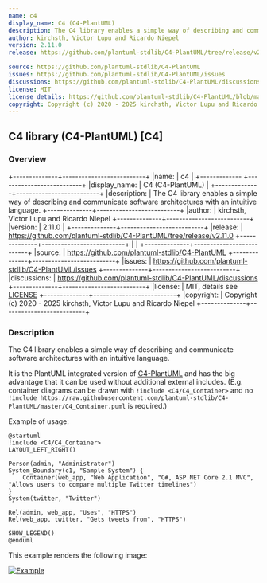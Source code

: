 ```yaml
---
name: c4
display_name: C4 (C4-PlantUML)
description: The C4 library enables a simple way of describing and communicate software architectures with an intuitive language.
author: kirchsth, Victor Lupu and Ricardo Niepel
version: 2.11.0
release: https://github.com/plantuml-stdlib/C4-PlantUML/tree/release/v2.11.0

source: https://github.com/plantuml-stdlib/C4-PlantUML
issues: https://github.com/plantuml-stdlib/C4-PlantUML/issues
discussions: https://github.com/plantuml-stdlib/C4-PlantUML/discussions
license: MIT
license_details: https://github.com/plantuml-stdlib/C4-PlantUML/blob/master/LICENSE
copyright: Copyright (c) 2020 - 2025 kirchsth, Victor Lupu and Ricardo Niepel
---
```


## C4 library (C4-PlantUML) [C4]

### Overview

+--------------+--------------------------+
|name:         | c4                       |
+------------- +--------------------------+
|display_name: | C4 (C4-PlantUML)         |
+--------------+--------------------------+
|description:  | The C4 library enables a simple way of describing and communicate software architectures with an intuitive language.
+--------------+--------------------------+
|author:       | kirchsth, Victor Lupu and Ricardo Niepel
+--------------+--------------------------+
|version:      | 2.11.0                   |
+--------------+--------------------------+
|release:      | https://github.com/plantuml-stdlib/C4-PlantUML/tree/release/v2.11.0
+--------------+--------------------------+
|                                         | 
+--------------+--------------------------+
|source:       | https://github.com/plantuml-stdlib/C4-PlantUML
+--------------+--------------------------+
|issues:       | https://github.com/plantuml-stdlib/C4-PlantUML/issues
+--------------+--------------------------+
|discussions:  | https://github.com/plantuml-stdlib/C4-PlantUML/discussions
+--------------+--------------------------+
|license:      | MIT, details see [LICENSE](https://github.com/plantuml-stdlib/C4-PlantUML/blob/master/LICENSE)
+--------------+--------------------------+
|copyright:    | Copyright (c) 2020 - 2025 kirchsth, Victor Lupu and Ricardo Niepel
+--------------+--------------------------+

### Description

The C4 library enables a simple way of describing and communicate software architectures with an intuitive language.

It is the PlantUML integrated version of [C4-PlantUML](https://github.com/plantuml-stdlib/C4-PlantUML) and has the big advantage that it can be used without additional external includes.
(E.g. container diagrams can be drawn with `!include <C4/C4_Container>` and no `!include https://raw.githubusercontent.com/plantuml-stdlib/C4-PlantUML/master/C4_Container.puml` is required.)

Example of usage:

```plantuml
@startuml
!include <C4/C4_Container>
LAYOUT_LEFT_RIGHT()

Person(admin, "Administrator")
System_Boundary(c1, "Sample System") {
    Container(web_app, "Web Application", "C#, ASP.NET Core 2.1 MVC", "Allows users to compare multiple Twitter timelines")
}
System(twitter, "Twitter")

Rel(admin, web_app, "Uses", "HTTPS")
Rel(web_app, twitter, "Gets tweets from", "HTTPS")

SHOW_LEGEND()
@enduml
```

This example renders the following image:

[![Example](https://www.plantuml.com/plantuml/png/JL1TQy9047o_Nx5DNn8GYyN7KanJgmMhOivAdyAPRE7WFiBT1f7I_zvDjTfxMUvcPcTk9f5KeCuQSQDTRRe6uQ4OtnNZgl2Eb7OO7iKY_rXjPRMOliXgypgRopGJOeqXUfUgncetW2JlfuuK5FcGPA8yHa9RFVdEDIeSqth4f5BPrY2Si2I3Bm5yBaxf0VULQbjcxd0FUTiQNIlItYNyLDmE82_Nm-LKiYGWt0z7yFPUz5XkZ3z4w2A62EIXzhPLJB6T8TrRoeCcmW2aBHhsYXpn-nmofHF8Uyuq1iK6pT_dhh6saPKyvrAkooJx9LtGwvePKkGhzkCpUFjV8ihvQiTTpgRBP-vnWgxX-dy0)](https://www.plantuml.com/plantuml/uml/JL1TQy9047o_Nx5DNn8GYyN7KanJgmMhOivAdyAPRE7WFiBT1f7I_zvDjTfxMUvcPcTk9f5KeCuQSQDTRRe6uQ4OtnNZgl2Eb7OO7iKY_rXjPRMOliXgypgRopGJOeqXUfUgncetW2JlfuuK5FcGPA8yHa9RFVdEDIeSqth4f5BPrY2Si2I3Bm5yBaxf0VULQbjcxd0FUTiQNIlItYNyLDmE82_Nm-LKiYGWt0z7yFPUz5XkZ3z4w2A62EIXzhPLJB6T8TrRoeCcmW2aBHhsYXpn-nmofHF8Uyuq1iK6pT_dhh6saPKyvrAkooJx9LtGwvePKkGhzkCpUFjV8ihvQiTTpgRBP-vnWgxX-dy0)
